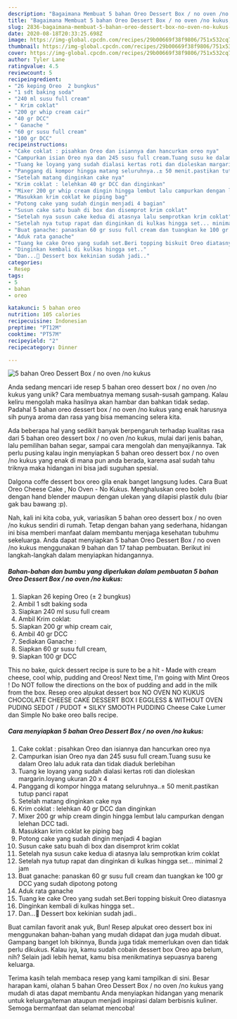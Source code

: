 ```yaml
---
description: "Bagaimana Membuat 5 bahan Oreo Dessert Box / no oven /no kukus, Enak Banget"
title: "Bagaimana Membuat 5 bahan Oreo Dessert Box / no oven /no kukus, Enak Banget"
slug: 2836-bagaimana-membuat-5-bahan-oreo-dessert-box-no-oven-no-kukus-enak-banget
date: 2020-08-18T20:33:25.698Z
image: https://img-global.cpcdn.com/recipes/29b00669f38f9806/751x532cq70/5-bahan-oreo-dessert-box-no-oven-no-kukus-foto-resep-utama.jpg
thumbnail: https://img-global.cpcdn.com/recipes/29b00669f38f9806/751x532cq70/5-bahan-oreo-dessert-box-no-oven-no-kukus-foto-resep-utama.jpg
cover: https://img-global.cpcdn.com/recipes/29b00669f38f9806/751x532cq70/5-bahan-oreo-dessert-box-no-oven-no-kukus-foto-resep-utama.jpg
author: Tyler Lane
ratingvalue: 4.5
reviewcount: 5
recipeingredient:
- "26 keping Oreo  2 bungkus"
- "1 sdt baking soda"
- "240 ml susu full cream"
- " Krim coklat"
- "200 gr whip cream cair"
- "40 gr DCC"
- " Ganache "
- "60 gr susu full cream"
- "100 gr DCC"
recipeinstructions:
- "Cake coklat : pisahkan Oreo dan isiannya dan hancurkan oreo nya"
- "Campurkan isian Oreo nya dan 245 susu full cream.Tuang susu ke dalam Oreo lalu aduk rata dan tidak diaduk berlebihan"
- "Tuang ke loyang yang sudah dialasi kertas roti dan dioleskan margarin.loyang ukuran 20 x 4"
- "Panggang di kompor hingga matang seluruhnya..± 50 menit.pastikan tutup panci rapat"
- "Setelah matang dinginkan cake nya"
- "Krim coklat : lelehkan 40 gr DCC dan dinginkan"
- "Mixer 200 gr whip cream dingin hingga lembut lalu campurkan dengan lelehan DCC tadi."
- "Masukkan krim coklat ke piping bag"
- "Potong cake yang sudah dingin menjadi 4 bagian"
- "Susun cake satu buah di box dan disemprot krim coklat"
- "Setelah nya susun cake kedua di atasnya lalu semprotkan krim coklat"
- "Setelah nya tutup rapat dan dinginkan di kulkas hingga set... minimal 2 jam"
- "Buat ganache: panaskan 60 gr susu full cream dan tuangkan ke 100 gr DCC yang sudah dipotong potong"
- "Aduk rata ganache"
- "Tuang ke cake Oreo yang sudah set.Beri topping biskuit Oreo diatasnya"
- "Dinginkan kembali di kulkas hingga set.."
- "Dan...🥰 Dessert box kekinian sudah jadi.."
categories:
- Resep
tags:
- 5
- bahan
- oreo

katakunci: 5 bahan oreo 
nutrition: 105 calories
recipecuisine: Indonesian
preptime: "PT12M"
cooktime: "PT57M"
recipeyield: "2"
recipecategory: Dinner

---
```



![5 bahan Oreo Dessert Box / no oven /no kukus](https://img-global.cpcdn.com/recipes/29b00669f38f9806/751x532cq70/5-bahan-oreo-dessert-box-no-oven-no-kukus-foto-resep-utama.jpg)

Anda sedang mencari ide resep 5 bahan oreo dessert box / no oven /no kukus yang unik? Cara membuatnya memang susah-susah gampang. Kalau keliru mengolah maka hasilnya akan hambar dan bahkan tidak sedap. Padahal 5 bahan oreo dessert box / no oven /no kukus yang enak harusnya sih punya aroma dan rasa yang bisa memancing selera kita.

Ada beberapa hal yang sedikit banyak berpengaruh terhadap kualitas rasa dari 5 bahan oreo dessert box / no oven /no kukus, mulai dari jenis bahan, lalu pemilihan bahan segar, sampai cara mengolah dan menyajikannya. Tak perlu pusing kalau ingin menyiapkan 5 bahan oreo dessert box / no oven /no kukus yang enak di mana pun anda berada, karena asal sudah tahu triknya maka hidangan ini bisa jadi suguhan spesial.

Dalgona coffe dessert box oreo gila enak banget langsung ludes. Cara Buat Oreo Cheese Cake , No Oven - No Kukus. Menghaluskan oreo boleh dengan hand blender maupun dengan ulekan yang dilapisi plastik dulu (biar gak bau bawang :p).


Nah, kali ini kita coba, yuk, variasikan 5 bahan oreo dessert box / no oven /no kukus sendiri di rumah. Tetap dengan bahan yang sederhana, hidangan ini bisa memberi manfaat dalam membantu menjaga kesehatan tubuhmu sekeluarga. Anda dapat menyiapkan 5 bahan Oreo Dessert Box / no oven /no kukus menggunakan 9 bahan dan 17 tahap pembuatan. Berikut ini langkah-langkah dalam menyiapkan hidangannya.

<!--inarticleads1-->

##### Bahan-bahan dan bumbu yang diperlukan dalam pembuatan 5 bahan Oreo Dessert Box / no oven /no kukus:

1. Siapkan 26 keping Oreo (± 2 bungkus)
1. Ambil 1 sdt baking soda
1. Siapkan 240 ml susu full cream
1. Ambil  Krim coklat:
1. Siapkan 200 gr whip cream cair,
1. Ambil 40 gr DCC
1. Sediakan  Ganache :
1. Siapkan 60 gr susu full cream,
1. Siapkan 100 gr DCC


This no bake, quick dessert recipe is sure to be a hit - Made with cream cheese, cool whip, pudding and Oreos! Next time, I&#39;m going with Mint Oreos ! Do NOT follow the directions on the box of pudding and add in the milk from the box. Resep oreo alpukat dessert box NO OVEN NO KUKUS CHOCOLATE CHEESE CAKE DESSERT BOX I EGGLESS &amp; WITHOUT OVEN PUDING SEDOT / PUDOT * SlLKY SMOOTH PUDDING Cheese Cake Lumer dan Simple No bake oreo balls recipe. 

<!--inarticleads2-->

##### Cara menyiapkan 5 bahan Oreo Dessert Box / no oven /no kukus:

1. Cake coklat : pisahkan Oreo dan isiannya dan hancurkan oreo nya
1. Campurkan isian Oreo nya dan 245 susu full cream.Tuang susu ke dalam Oreo lalu aduk rata dan tidak diaduk berlebihan
1. Tuang ke loyang yang sudah dialasi kertas roti dan dioleskan margarin.loyang ukuran 20 x 4
1. Panggang di kompor hingga matang seluruhnya..± 50 menit.pastikan tutup panci rapat
1. Setelah matang dinginkan cake nya
1. Krim coklat : lelehkan 40 gr DCC dan dinginkan
1. Mixer 200 gr whip cream dingin hingga lembut lalu campurkan dengan lelehan DCC tadi.
1. Masukkan krim coklat ke piping bag
1. Potong cake yang sudah dingin menjadi 4 bagian
1. Susun cake satu buah di box dan disemprot krim coklat
1. Setelah nya susun cake kedua di atasnya lalu semprotkan krim coklat
1. Setelah nya tutup rapat dan dinginkan di kulkas hingga set... minimal 2 jam
1. Buat ganache: panaskan 60 gr susu full cream dan tuangkan ke 100 gr DCC yang sudah dipotong potong
1. Aduk rata ganache
1. Tuang ke cake Oreo yang sudah set.Beri topping biskuit Oreo diatasnya
1. Dinginkan kembali di kulkas hingga set..
1. Dan...🥰 Dessert box kekinian sudah jadi..


Buat camilan favorit anak yuk, Bun! Resep alpukat oreo dessert box ini menggunakan bahan-bahan yang mudah didapat dan juga mudah dibuat. Gampang banget loh bikinnya, Bunda juga tidak memerlukan oven dan tidak perlu dikukus. Kalau iya, kamu sudah cobain dessert box Oreo apa belum, nih? Selain jadi lebih hemat, kamu bisa menikmatinya sepuasnya bareng keluarga. 

Terima kasih telah membaca resep yang kami tampilkan di sini. Besar harapan kami, olahan 5 bahan Oreo Dessert Box / no oven /no kukus yang mudah di atas dapat membantu Anda menyiapkan hidangan yang menarik untuk keluarga/teman ataupun menjadi inspirasi dalam berbisnis kuliner. Semoga bermanfaat dan selamat mencoba!
